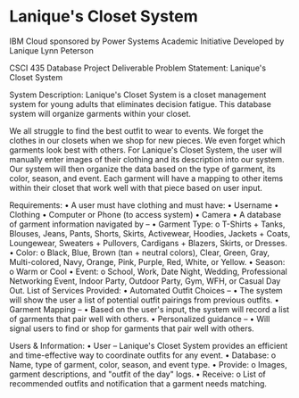 # Lanique's Closet System
IBM Cloud sponsored by Power Systems Academic Initiative
Developed by Lanique Lynn Peterson


CSCI 435 Database Project Deliverable Problem Statement: Lanique's Closet System

System Description:
Lanique's Closet System is a closet management system for young adults that eliminates decision fatigue. This database system will organize garments within your closet.

We all struggle to find the best outfit to wear to events. We forget the clothes in our closets when we shop for new pieces. We even forget which garments look best with others. For Lanique's Closet System, the user will manually enter images of their clothing and its description into our system. Our system will then organize the data based on the type of garment, its color, season, and event. Each garment will have a mapping to other items within their closet that work well with that piece based on user input.

Requirements:
• A user must have clothing and must have:
• Username
• Clothing
• Computer or Phone (to access system)
• Camera
• A database of garment information navigated by –
• Garment Type:
o T-Shirts + Tanks, Blouses, Jeans, Pants, Shorts, Skirts, Activewear, Hoodies, Jackets + Coats, Loungewear, Sweaters + Pullovers, Cardigans + Blazers, Skirts, or Dresses.
• Color:
o Black, Blue, Brown (tan + neutral colors), Clear, Green, Gray, Multi-colored,
Navy, Orange, Pink, Purple, Red, White, or Yellow. • Season:
o Warm or Cool • Event:
o School, Work, Date Night, Wedding, Professional Networking Event, Indoor Party, Outdoor Party, Gym, WFH, or Casual Day Out.
List of Services Provided:
• Automated Outfit Choices –
• The system will show the user a list of potential outfit pairings from previous outfits.
• Garment Mapping –
• Based on the user's input, the system will record a list of garments that pair well with
others.
• Personalized guidance –
• Will signal users to find or shop for garments that pair well with others.
 
 Users & Information:
• User – Lanique's Closet System provides an efficient and time-effective way to coordinate outfits for any event.
• Database:
o Name, type of garment, color, season, and event type. • Provide:
o Images, garment descriptions, and "outfit of the day" logs. • Receive:
o List of recommended outfits and notification that a garment needs matching.
